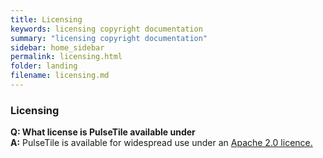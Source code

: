 ```yaml
---
title: Licensing
keywords: licensing copyright documentation
summary: "licensing copyright documentation"
sidebar: home_sidebar
permalink: licensing.html
folder: landing
filename: licensing.md
---
```


### Licensing  

**Q: What license is PulseTile available under**   
**A:** PulseTile is available for widespread use under an [Apache 2.0 licence.](https://tldrlegal.com/license/apache-license-2.0-(apache-2.0)) 




